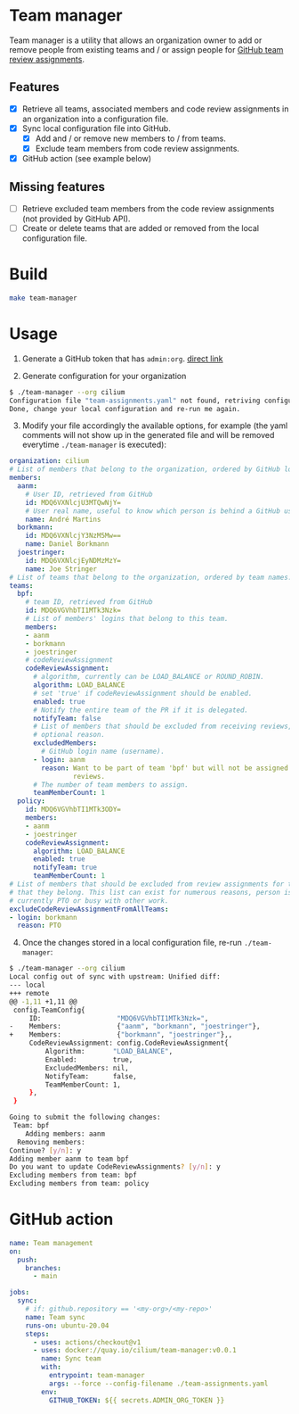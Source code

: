 # Team manager

Team manager is a utility that allows an organization owner to add or remove
people from existing teams and / or assign people for [GitHub team review
assignments](https://docs.github.com/en/github/setting-up-and-managing-organizations-and-teams/managing-code-review-assignment-for-your-team).

## Features

- [X] Retrieve all teams, associated members and code review assignments in an
      organization into a configuration file.
- [X] Sync local configuration file into GitHub.
  - [X] Add and / or remove new members to / from teams.
  - [X] Exclude team members from code review assignments.
- [X] GitHub action (see example below)

## Missing features

- [ ] Retrieve excluded team members from the code review assignments
      (not provided by GitHub API).
- [ ] Create or delete teams that are added or removed from the local
      configuration file.

# Build

```bash
make team-manager
```

# Usage

1. Generate a GitHub token that has `admin:org`. [direct link](https://github.com/settings/tokens/new)

2. Generate configuration for your organization

```bash
$ ./team-manager --org cilium
Configuration file "team-assignments.yaml" not found, retriving configuration from organization...
Done, change your local configuration and re-run me again.
```

3. Modify your file accordingly the available options, for example (the yaml
   comments will not show up in the generated file and will be removed everytime
   `./team-manager` is executed):

```yaml
organization: cilium
# List of members that belong to the organization, ordered by GitHub login (username).
members:
  aanm:
    # User ID, retrieved from GitHub
    id: MDQ6VXNlcjU3MTQwNjY=
    # User real name, useful to know which person is behind a GitHub username.
    name: André Martins
  borkmann:
    id: MDQ6VXNlcjY3NzM5Mw==
    name: Daniel Borkmann
  joestringer:
    id: MDQ6VXNlcjEyNDMzMzY=
    name: Joe Stringer
# List of teams that belong to the organization, ordered by team names.
teams:
  bpf:
    # team ID, retrieved from GitHub
    id: MDQ6VGVhbTI1MTk3Nzk=
    # List of members' logins that belong to this team.
    members:
    - aanm
    - borkmann
    - joestringer
    # codeReviewAssignment
    codeReviewAssignment:
      # algorithm, currently can be LOAD_BALANCE or ROUND_ROBIN.
      algorithm: LOAD_BALANCE
      # set 'true' if codeReviewAssignment should be enabled.
      enabled: true
      # Notify the entire team of the PR if it is delegated.
      notifyTeam: false
      # List of members that should be excluded from receiving reviews, and an
      # optional reason.
      excludedMembers:
        # GitHub login name (username).
      - login: aanm
        reason: Want to be part of team 'bpf' but will not be assigned to leave
                reviews.
      # The number of team members to assign.
      teamMemberCount: 1
  policy:
    id: MDQ6VGVhbTI1MTk3ODY=
    members:
    - aanm
    - joestringer
    codeReviewAssignment:
      algorithm: LOAD_BALANCE
      enabled: true
      notifyTeam: true
      teamMemberCount: 1
# List of members that should be excluded from review assignments for the teams
# that they belong. This list can exist for numerous reasons, person is
# currently PTO or busy with other work.
excludeCodeReviewAssignmentFromAllTeams:
- login: borkmann
  reason: PTO
```

4. Once the changes stored in a local configuration file, re-run `./team-manager`:

```bash
$ ./team-manager --org cilium
Local config out of sync with upstream: Unified diff:
--- local
+++ remote
@@ -1,11 +1,11 @@
 config.TeamConfig{
     ID:                   "MDQ6VGVhbTI1MTk3Nzk=",
-    Members:              {"aanm", "borkmann", "joestringer"},
+    Members:              {"borkmann", "joestringer"},,
     CodeReviewAssignment: config.CodeReviewAssignment{
         Algorithm:       "LOAD_BALANCE",
         Enabled:         true,
         ExcludedMembers: nil,
         NotifyTeam:      false,
         TeamMemberCount: 1,
     },
 }

Going to submit the following changes:
 Team: bpf
    Adding members: aanm
  Removing members: 
Continue? [y/n]: y
Adding member aanm to team bpf
Do you want to update CodeReviewAssignments? [y/n]: y
Excluding members from team: bpf
Excluding members from team: policy
```

# GitHub action

```yaml
name: Team management
on:
  push:
    branches:
      - main

jobs:
  sync:
    # if: github.repository == '<my-org>/<my-repo>'
    name: Team sync
    runs-on: ubuntu-20.04
    steps:
      - uses: actions/checkout@v1
      - uses: docker://quay.io/cilium/team-manager:v0.0.1
        name: Sync team
        with:
          entrypoint: team-manager
          args: --force --config-filename ./team-assignments.yaml
        env:
          GITHUB_TOKEN: ${{ secrets.ADMIN_ORG_TOKEN }}
```